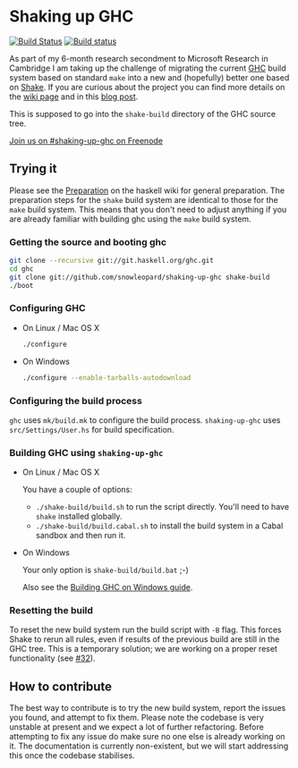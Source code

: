 Shaking up GHC
==============

[![Build Status](https://travis-ci.org/snowleopard/shaking-up-ghc.svg)](https://travis-ci.org/snowleopard/shaking-up-ghc) [![Build status](https://ci.appveyor.com/api/projects/status/9er74sbnrkco98gb?svg=true&pendingText=Windows&passingText=Windows&failingText=Windows)](https://ci.appveyor.com/project/snowleopard/shaking-up-ghc)


As part of my 6-month research secondment to Microsoft Research in Cambridge
I am taking up the challenge of migrating the current [GHC][ghc] build system
based on standard `make` into a new and (hopefully) better one based on
[Shake][shake]. If you are curious about the project you can find more details
on the [wiki page][ghc-shake-wiki] and in this [blog post][shake-blog-post].

This is supposed to go into the `shake-build` directory of the GHC source tree.

[Join us on #shaking-up-ghc on Freenode](irc://chat.freenode.net/#shaking-up-ghc)

Trying it
---------

Please see the [Preparation][ghc-preparation] on the haskell wiki
for general preparation. The preparation steps for the `shake` build system are
identical to those for the `make` build system. This means that you don't need
to adjust anything if you are already familiar with building ghc using the `make`
build system.

### Getting the source and booting ghc

```bash
git clone --recursive git://git.haskell.org/ghc.git
cd ghc
git clone git://github.com/snowleopard/shaking-up-ghc shake-build
./boot
```

### Configuring GHC

- On Linux / Mac OS X

  ```bash
  ./configure
  ```

- On Windows

  ```bash
  ./configure --enable-tarballs-autodownload
  ```

### Configuring the build process

`ghc` uses `mk/build.mk` to configure the build process. `shaking-up-ghc`
uses `src/Settings/User.hs` for build specification.

### Building GHC using `shaking-up-ghc`

- On Linux / Mac OS X
  
  You have a couple of options:

  - `./shake-build/build.sh` to run the script directly. You'll need to have
     `shake` installed globally.
  - `./shake-build/build.cabal.sh` to install the build system in a Cabal sandbox
     and then run it.

- On Windows

  Your only option is `shake-build/build.bat` ;-)

  Also see the [Building GHC on Windows guide][ghc-windows-building-guide].

### Resetting the build

To reset the new build system run the build script with `-B` flag. This forces Shake to rerun all rules, even if results of the previous build are still in the GHC tree. This is a temporary solution; we are working on a proper reset functionality (see [#32](https://github.com/snowleopard/shaking-up-ghc/issues/32)).


How to contribute
-----------------

The best way to contribute is to try the new build system, report the issues
you found, and attempt to fix them. Please note the codebase is very unstable
at present and we expect a lot of further refactoring. Before attempting to
fix any issue do make sure no one else is already working on it. The
documentation is currently non-existent, but we will start addressing this
once the codebase stabilises.


[ghc-shake-wiki]: https://ghc.haskell.org/trac/ghc/wiki/Building/Shake
[ghc-preparation]: https://ghc.haskell.org/trac/ghc/wiki/Building/Preparation
[ghc-windows-building-guide]: https://ghc.haskell.org/trac/ghc/wiki/Building/Preparation/Windows
[ghc]: https://en.wikipedia.org/wiki/Glasgow_Haskell_Compiler
[shake-blog-post]: https://blogs.ncl.ac.uk/andreymokhov/shaking-up-ghc
[shake]: https://github.com/ndmitchell/shake/blob/master/README.md
